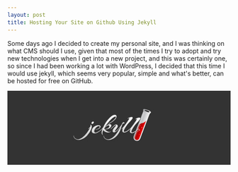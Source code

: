 ```yaml
---
layout: post
title: Hosting Your Site on Github Using Jekyll
---
```


Some days ago I decided to create my personal site, and I was thinking
on what CMS should I use, given that most of the times I try to adopt and try new technologies
when I get into a new project, and this was certainly one, so since I had been working a lot with WordPress, I decided that this time I would use jekyll, which seems very popular, simple and what's better, can be hosted for free on GitHub.

![image](/assets/img/jekyll-1.jpg)